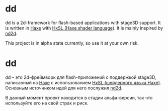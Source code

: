 # dd

dd is a 2d-framework for flash-based applications with stage3D support. It is written in [Haxe](http://haxe.org/) with [HxSL (Haxe shader language)](http://haxe.org/manual/hxsl). It is mainly inspired by [nd2d](https://github.com/nulldesign/nd2d).

This project is in alpha state currently, so use it at your own risk.


# dd

dd – это 2d-фреймворк для flash-приложений с поддержкой stage3D, написанный на [Haxe](http://haxe.org/) с использованием [HxSL (шейдерного языка Haxe)](http://haxe.org/manual/hxsl). Основным источником идей для него послужил [nd2d](https://github.com/nulldesign/nd2d).

В данный момент проект находится в стадии альфа-версии, так что используйте его на свой страх и риск.